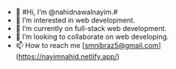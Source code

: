- 👋 #Hi, I’m @nahidnawalnayim.#
- 👀 I’m interested in web development.
- 🌱 I’m currently on full-stack web development.
- 💞️ I’m looking to collaborate on web developing.
- 📫 How to reach me [smnibraz5@gmail.com] (https://nayimnahid.netlify.app/)

<!---
nahidnawalnayim/nahidnawalnayim is a ✨ special ✨ repository because its `README.md` (this file) appears on your GitHub profile.
You can click the Preview link to take a look at your changes.
--->
